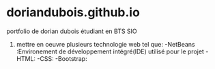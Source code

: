 # doriandubois.github.io
portfolio de dorian dubois étudiant en BTS SIO

1) mettre en oeuvre plusieurs technologie web tel que:
-NetBeans :Environement de développement intégré(IDE) utilisé pour le projet
-HTML:
-CSS:
-Bootstrap:

